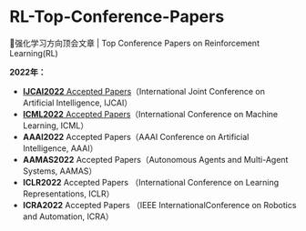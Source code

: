 # RL-Top-Conference-Papers
🔨强化学习方向顶会文章 | Top Conference Papers on Reinforcement Learning(RL)



**2022年：**

- [**IJCAI2022** Accepted Papers](./2022/2022-IJCAI)（International Joint Conference on Artificial Intelligence, IJCAI）
- [**ICML2022** Accepted Papers](./2022/2022-ICML)（International Conference on Machine Learning, ICML）
- **AAAI2022** Accepted Papers（AAAI Conference on Artificial Intelligence, AAAI）
- **AAMAS2022** Accepted Papers（Autonomous Agents and Multi-Agent Systems, AAMAS）
- **ICLR2022** Accepted Papers （International Conference on Learning Representations, ICLR）
- **ICRA2022** Accepted Papers （IEEE InternationalConference on Robotics and Automation, ICRA）
